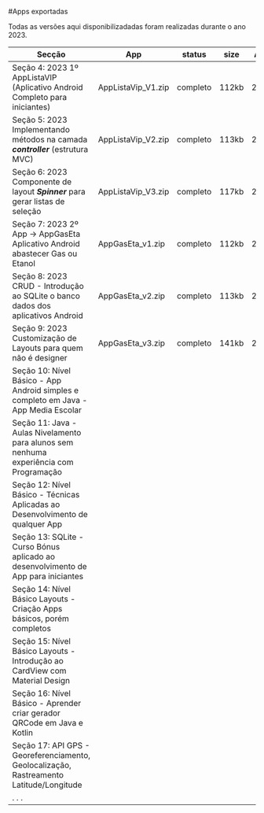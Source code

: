 #Apps exportadas


Todas as versões aqui disponibilizadadas foram realizadas durante o ano 2023.


|                                          Secção                                            |         App          |    status    |    size    |  Ano   |
|--------------------------------------------------------------------------------------------|----------------------|--------------|------------|--------|
| Seção 4: 2023 1º AppListaVIP (Aplicativo Android Completo para iniciantes)                 |  AppListaVip_V1.zip  |   completo   |    112kb   |  2023  |
| Seção 5: 2023 Implementando  métodos na camada ***controller*** (estrutura MVC)            |  AppListaVip_V2.zip  |   completo   |    113kb   |  2023  |
| Seção 6: 2023 Componente de layout ***Spinner*** para gerar listas de seleção              |  AppListaVip_V3.zip  |   completo   |    117kb   |  2023  |
| Seção 7: 2023 2º App -> AppGasEta Aplicativo Android abastecer Gas ou Etanol               |  AppGasEta_v1.zip    |   completo   |    112kb   |  2023  |
| Seção 8: 2023 CRUD - Introdução ao SQLite o banco dados dos aplicativos Android            |  AppGasEta_v2.zip    |   completo   |    113kb   |  2023  |
| Seção 9: 2023 Customização de Layouts para quem não é designer                             |  AppGasEta_v3.zip    |   completo   |    141kb   |  2023  |
| Seção 10: Nível Básico - App Android simples e completo em Java - App Media Escolar        |
| Seção 11: Java - Aulas Nivelamento para alunos sem nenhuma experiência com Programação     |
| Seção 12: Nível Básico - Técnicas Aplicadas ao Desenvolvimento de qualquer App             |
| Seção 13: SQLite - Curso Bónus aplicado ao desenvolvimento de App para iniciantes          |
| Seção 14: Nível Básico Layouts - Criação Apps básicos, porém completos                     |
| Seção 15: Nível Básico Layouts - Introdução ao CardView com Material Design                |
| Seção 16: Nível Básico - Aprender criar gerador QRCode em Java e Kotlin                    |
| Seção 17: API GPS - Georeferenciamento, Geolocalização, Rastreamento Latitude/Longitude    |
| .  .  .  |
